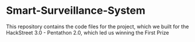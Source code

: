 # Smart-Surveillance-System

This repository contains the code files for the project, which we built for the HackStreet 3.0 - Pentathon 2.0, which led us winning the First Prize
